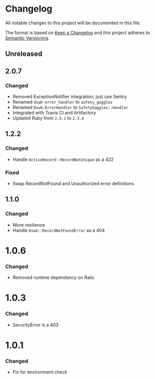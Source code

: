 # Changelog
All notable changes to this project will be documented in this file.

The format is based on [Keep a Changelog](http://keepachangelog.com/en/1.0.0/)
and this project adheres to [Semantic Versioning](http://semver.org/spec/v2.0.0.html).

## Unreleased

## 2.0.7
### Changed
-   Removed ExceptionNotifier integration; just use Sentry
-   Renamed `dswb-error_handler` to `safety_goggles`
-   Renamed `Dswb:ErrorHandler` to `SafetyGoggles::Handler`
-   Integrated with Travis CI and Artifactory
-   Updated Ruby from `2.3.1` to `2.3.4`

## 1.2.2
### Changed
*   Handle `ActiveRecord::RecordNotUnique` as a 422

### Fixed
*   Swap RecordNotFound and Unauthorized error definitions

## 1.1.0
### Changed
*   More resilience
*   Handle `Dswb::RecordNotFoundError` as a 404

# 1.0.6
### Changed
*   Removed runtime dependency on Rails

# 1.0.3
### Changed
*   SecurityError is a 403

# 1.0.1
### Changed
*   Fix for environment check
